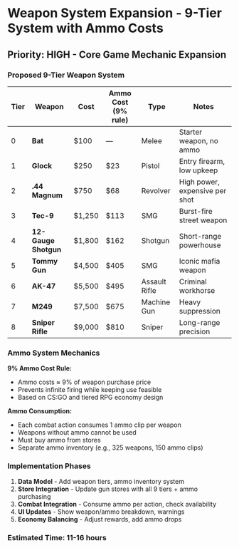 # Weapon System Expansion - 9-Tier System with Ammo Costs

## Priority: HIGH - Core Game Mechanic Expansion

### Proposed 9-Tier Weapon System

| Tier | Weapon | Cost | Ammo Cost (9% rule) | Type | Notes |
|------|--------|------|---------------------|------|-------|
| 0 | **Bat** | $100 | — | Melee | Starter weapon, no ammo |
| 1 | **Glock** | $250 | $23 | Pistol | Entry firearm, low upkeep |
| 2 | **.44 Magnum** | $750 | $68 | Revolver | High power, expensive per shot |
| 3 | **Tec-9** | $1,250 | $113 | SMG | Burst-fire street weapon |
| 4 | **12-Gauge Shotgun** | $1,800 | $162 | Shotgun | Short-range powerhouse |
| 5 | **Tommy Gun** | $4,500 | $405 | SMG | Iconic mafia weapon |
| 6 | **AK-47** | $5,500 | $495 | Assault Rifle | Criminal workhorse |
| 7 | **M249** | $7,500 | $675 | Machine Gun | Heavy suppression |
| 8 | **Sniper Rifle** | $9,000 | $810 | Sniper | Long-range precision |

### Ammo System Mechanics

**9% Ammo Cost Rule:**
- Ammo costs ≈ 9% of weapon purchase price
- Prevents infinite firing while keeping use feasible
- Based on CS:GO and tiered RPG economy design

**Ammo Consumption:**
- Each combat action consumes 1 ammo clip per weapon
- Weapons without ammo cannot be used
- Must buy ammo from stores
- Separate ammo inventory (e.g., 325 weapons, 150 ammo clips)

### Implementation Phases

1. **Data Model** - Add weapon tiers, ammo inventory system
2. **Store Integration** - Update gun stores with all 9 tiers + ammo purchasing
3. **Combat Integration** - Consume ammo per action, check availability
4. **UI Updates** - Show weapon/ammo breakdown, warnings
5. **Economy Balancing** - Adjust rewards, add ammo drops

### Estimated Time: 11-16 hours
